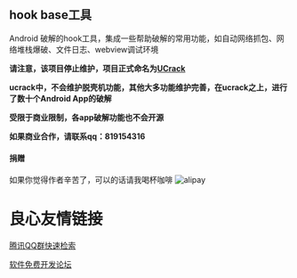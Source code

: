 ## hook base工具
Android 破解的hook工具，集成一些帮助破解的常用功能，如自动网络抓包、网络堆栈爆破、文件日志、webview调试环境

**请注意，该项目停止维护，项目正式命名为[UCrack](https://gitee.com/virjar/ucrack)**

**ucrack中，不会维护脱壳机功能，其他大多功能维护完善，在ucrack之上，进行了数十个Android App的破解**

**受限于商业限制，各app破解功能也不会开源**

**如果商业合作，请联系qq：819154316**

#### 捐赠
如果你觉得作者辛苦了，可以的话请我喝杯咖啡
![alipay](doc/img/reward.jpg)


 # 良心友情链接

[腾讯QQ群快速检索](http://u.720life.cn/s/8cf73f7c)

[软件免费开发论坛](http://u.720life.cn/s/bbb01dc0)